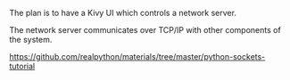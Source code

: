 
The plan is to have a Kivy UI which controls a network server. 

The network server communicates over TCP/IP with other components of the system.

https://github.com/realpython/materials/tree/master/python-sockets-tutorial


